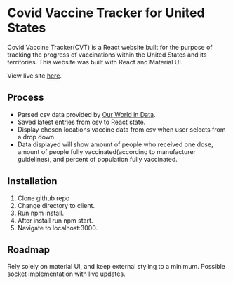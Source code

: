 # Covid Vaccine Tracker for United States

Covid Vaccine Tracker(CVT) is a React website built for the purpose of tracking the progress of vaccinations within the United States and its territories. This website was built with React and Material UI.

View live site [here](https://covid-vaccine-tracker-us.herokuapp.com/).

## Process

* Parsed csv data provided by [Our World in Data](https://ourworldindata.org/).
* Saved latest entries from csv to React state.
* Display chosen locations vaccine data from csv when user selects from a drop down.
* Data displayed will show amount of people who received one dose, amount of people fully vaccinated(according to manufacturer  guidelines), and percent of population fully vaccinated.

## Installation

1. Clone github repo
2. Change directory to client.
3. Run npm install.
4. After install run npm start.
5. Navigate to localhost:3000.

## Roadmap 

Rely solely on material UI, and keep external styling to a minimum.
Possible socket implementation with live updates.